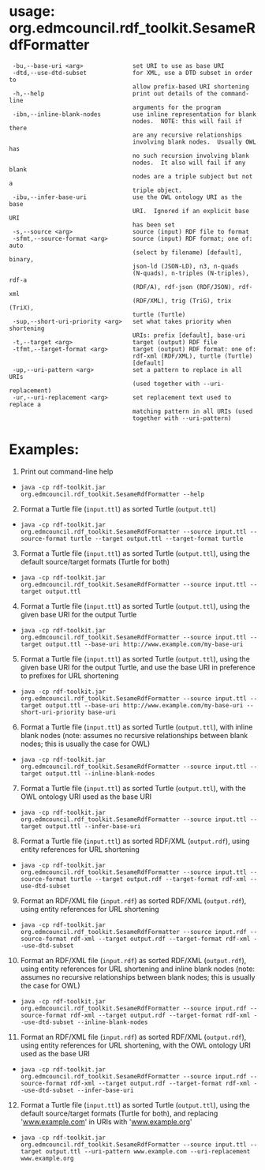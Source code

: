 # usage: org.edmcouncil.rdf_toolkit.SesameRdfFormatter

```
 -bu,--base-uri <arg>              set URI to use as base URI
 -dtd,--use-dtd-subset             for XML, use a DTD subset in order to
                                   allow prefix-based URI shortening
 -h,--help                         print out details of the command-line
                                   arguments for the program
 -ibn,--inline-blank-nodes         use inline representation for blank
                                   nodes.  NOTE: this will fail if there
                                   are any recursive relationships
                                   involving blank nodes.  Usually OWL has
                                   no such recursion involving blank
                                   nodes.  It also will fail if any blank
                                   nodes are a triple subject but not a
                                   triple object.
 -ibu,--infer-base-uri             use the OWL ontology URI as the base
                                   URI.  Ignored if an explicit base URI
                                   has been set
 -s,--source <arg>                 source (input) RDF file to format
 -sfmt,--source-format <arg>       source (input) RDF format; one of: auto
                                   (select by filename) [default], binary,
                                   json-ld (JSON-LD), n3, n-quads
                                   (N-quads), n-triples (N-triples), rdf-a
                                   (RDF/A), rdf-json (RDF/JSON), rdf-xml
                                   (RDF/XML), trig (TriG), trix (TriX),
                                   turtle (Turtle)
 -sup,--short-uri-priority <arg>   set what takes priority when shortening
                                   URIs: prefix [default], base-uri
 -t,--target <arg>                 target (output) RDF file
 -tfmt,--target-format <arg>       target (output) RDF format: one of:
                                   rdf-xml (RDF/XML), turtle (Turtle)
                                   [default]
 -up,--uri-pattern <arg>           set a pattern to replace in all URIs
                                   (used together with --uri-replacement)
 -ur,--uri-replacement <arg>       set replacement text used to replace a
                                   matching pattern in all URIs (used
                                   together with --uri-pattern)
```

# Examples:

1. Print out command-line help
  * `java -cp rdf-toolkit.jar org.edmcouncil.rdf_toolkit.SesameRdfFormatter --help`
2. Format a Turtle file (`input.ttl`) as sorted Turtle (`output.ttl`)
  * `java -cp rdf-toolkit.jar org.edmcouncil.rdf_toolkit.SesameRdfFormatter --source input.ttl --source-format turtle --target output.ttl --target-format turtle`
3. Format a Turtle file (`input.ttl`) as sorted Turtle (`output.ttl`), using the default source/target formats (Turtle for both)
  * `java -cp rdf-toolkit.jar org.edmcouncil.rdf_toolkit.SesameRdfFormatter --source input.ttl --target output.ttl`
4. Format a Turtle file (`input.ttl`) as sorted Turtle (`output.ttl`), using the given base URI for the output Turtle
  * `java -cp rdf-toolkit.jar org.edmcouncil.rdf_toolkit.SesameRdfFormatter --source input.ttl --target output.ttl --base-uri http://www.example.com/my-base-uri`
5. Format a Turtle file (`input.ttl`) as sorted Turtle (`output.ttl`), using the given base URI for the output Turtle, and use the base URI in preference to prefixes for URL shortening
  * `java -cp rdf-toolkit.jar org.edmcouncil.rdf_toolkit.SesameRdfFormatter --source input.ttl --target output.ttl --base-uri http://www.example.com/my-base-uri --short-uri-priority base-uri`
6. Format a Turtle file (`input.ttl`) as sorted Turtle (`output.ttl`), with inline blank nodes (note: assumes no recursive relationships between blank nodes; this is usually the case for OWL)
  * `java -cp rdf-toolkit.jar org.edmcouncil.rdf_toolkit.SesameRdfFormatter --source input.ttl --target output.ttl --inline-blank-nodes`
7. Format a Turtle file (`input.ttl`) as sorted Turtle (`output.ttl`), with the OWL ontology URI used as the base URI
  * `java -cp rdf-toolkit.jar org.edmcouncil.rdf_toolkit.SesameRdfFormatter --source input.ttl --target output.ttl --infer-base-uri`
8. Format a Turtle file (`input.ttl`) as sorted RDF/XML (`output.rdf`), using entity references for URL shortening
  * `java -cp rdf-toolkit.jar org.edmcouncil.rdf_toolkit.SesameRdfFormatter --source input.ttl --source-format turtle --target output.rdf --target-format rdf-xml --use-dtd-subset`
9. Format an RDF/XML file (`input.rdf`) as sorted RDF/XML (`output.rdf`), using entity references for URL shortening
  * `java -cp rdf-toolkit.jar org.edmcouncil.rdf_toolkit.SesameRdfFormatter --source input.rdf --source-format rdf-xml --target output.rdf --target-format rdf-xml --use-dtd-subset`
10. Format an RDF/XML file (`input.rdf`) as sorted RDF/XML (`output.rdf`), using entity references for URL shortening and inline blank nodes (note: assumes no recursive relationships between blank nodes; this is usually the case for OWL)
  * `java -cp rdf-toolkit.jar org.edmcouncil.rdf_toolkit.SesameRdfFormatter --source input.rdf --source-format rdf-xml --target output.rdf --target-format rdf-xml --use-dtd-subset --inline-blank-nodes`
11. Format an RDF/XML file (`input.rdf`) as sorted RDF/XML (`output.rdf`), using entity references for URL shortening, with the OWL ontology URI used as the base URI
  * `java -cp rdf-toolkit.jar org.edmcouncil.rdf_toolkit.SesameRdfFormatter --source input.rdf --source-format rdf-xml --target output.rdf --target-format rdf-xml --use-dtd-subset --infer-base-uri`
12. Format a Turtle file (`input.ttl`) as sorted Turtle (`output.ttl`), using the default source/target formats (Turtle for both), and replacing 'www.example.com' in URIs with 'www.example.org'
  * `java -cp rdf-toolkit.jar org.edmcouncil.rdf_toolkit.SesameRdfFormatter --source input.ttl --target output.ttl --uri-pattern www.example.com --uri-replacement www.example.org`
